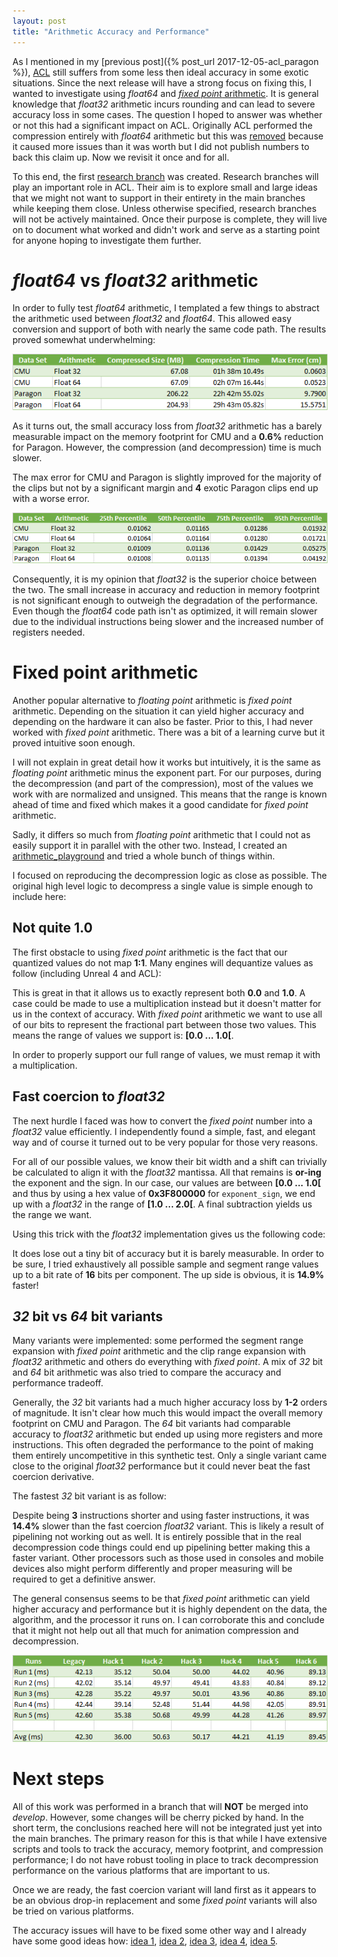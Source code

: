 ```yaml
---
layout: post
title: "Arithmetic Accuracy and Performance"
---
```

As I mentioned in my [previous post]({% post_url 2017-12-05-acl_paragon %}), [ACL](https://github.com/nfrechette/acl) still suffers from some less then ideal accuracy in some exotic situations. Since the next release will have a strong focus on fixing this, I wanted to investigate using *float64* and [*fixed point* arithmetic](https://en.wikipedia.org/wiki/Fixed-point_arithmetic). It is general knowledge that *float32* arithmetic incurs rounding and can lead to severe accuracy loss in some cases. The question I hoped to answer was whether or not this had a significant impact on ACL. Originally ACL performed the compression entirely with *float64* arithmetic but this was [removed](https://github.com/nfrechette/acl/releases/tag/v0.3.0) because it caused more issues than it was worth but I did not publish numbers to back this claim up. Now we revisit it once and for all.

To this end, the first [research branch](https://github.com/nfrechette/acl/tree/research/float-vs-double-vs-fixed-point) was created. Research branches will play an important role in ACL. Their aim is to explore small and large ideas that we might not want to support in their entirety in the main branches while keeping them close. Unless otherwise specified, research branches will not be actively maintained. Once their purpose is complete, they will live on to document what worked and didn't work and serve as a starting point for anyone hoping to investigate them further.

# *float64* vs *float32* arithmetic

In order to fully test *float64* arithmetic, I templated a few things to abstract the arithmetic used between *float32* and *float64*. This allowed easy conversion and support of both with nearly the same code path. The results proved somewhat underwhelming:

![Float32 VS Float64 Stat Summary](/public/acl/arithmetic_float32_float64_summary.png)

As it turns out, the small accuracy loss from *float32* arithmetic has a barely measurable impact on the memory footprint for CMU and a **0.6%** reduction for Paragon. However, the compression (and decompression) time is much slower.

The max error for CMU and Paragon is slightly improved for the majority of the clips but not by a significant margin and **4** exotic Paragon clips end up with a worse error.

![Float32 VS Float64 Max Error Distribution](/public/acl/arithmetic_max_error_distribution.png)

Consequently, it is my opinion that *float32* is the superior choice between the two. The small increase in accuracy and reduction in memory footprint is not significant enough to outweigh the degradation of the performance. Even though the *float64* code path isn't as optimized, it will remain slower due to the individual instructions being slower and the increased number of registers needed.

# Fixed point arithmetic

Another popular alternative to *floating point* arithmetic is *fixed point* arithmetic. Depending on the situation it can yield higher accuracy and depending on the hardware it can also be faster. Prior to this, I had never worked with *fixed point* arithmetic. There was a bit of a learning curve but it proved intuitive soon enough.

I will not explain in great detail how it works but intuitively, it is the same as *floating point* arithmetic minus the exponent part. For our purposes, during the decompression (and part of the compression), most of the values we work with are normalized and unsigned. This means that the range is known ahead of time and fixed which makes it a good candidate for *fixed point* arithmetic.

Sadly, it differs so much from *floating point* arithmetic that I could not as easily support it in parallel with the other two. Instead, I created an [arithmetic_playground](https://github.com/nfrechette/acl/tree/research/float-vs-double-vs-fixed-point/tools/arithmetic_playground) and tried a whole bunch of things within.

I focused on reproducing the decompression logic as close as possible. The original high level logic to decompress a single value is simple enough to include here:

<script src="https://gist.github.com/nfrechette/2fe5be8ea2de50353e327164a3d3c15c.js"></script>

## Not quite 1.0

The first obstacle to using *fixed point* arithmetic is the fact that our quantized values do not map **1:1**. Many engines will dequantize values as follow (including Unreal 4 and ACL):

<script src="https://gist.github.com/nfrechette/28a61b389e3483c224da53333662ccd0.js"></script>

This is great in that it allows us to exactly represent both **0.0** and **1.0**. A case could be made to use a multiplication instead but it doesn't matter for us in the context of accuracy. With *fixed point* arithmetic we want to use all of our bits to represent the fractional part between those two values. This means the range of values we support is: **[0.0 ... 1.0[**.

<script src="https://gist.github.com/nfrechette/d25f334afa7da3a6650ab19d3e8dec17.js"></script>

In order to properly support our full range of values, we must remap it with a multiplication.

<script src="https://gist.github.com/nfrechette/8c47551ebb5a2047d0d8584879a502d8.js"></script>

## Fast coercion to *float32*

The next hurdle I faced was how to convert the *fixed point* number into a *float32* value efficiently. I independently found a simple, fast, and elegant way and of course it turned out to be very popular for those very reasons.

<script src="https://gist.github.com/nfrechette/eadfee26cc88ca4676c1cc8e96f53415.js"></script>

For all of our possible values, we know their bit width and a shift can trivially be calculated to align it with the *float32* mantissa. All that remains is **or-ing** the exponent and the sign. In our case, our values are between **[0.0 ... 1.0[** and thus by using a hex value of **0x3F800000** for `exponent_sign`, we end up with a *float32* in the range of **[1.0 ... 2.0[**. A final subtraction yields us the range we want.

Using this trick with the *float32* implementation gives us the following code:

<script src="https://gist.github.com/nfrechette/d230108509c27bb648a89a4bc333c8db.js"></script>

It does lose out a tiny bit of accuracy but it is barely measurable. In order to be sure, I tried exhaustively all possible sample and segment range values up to a bit rate of **16** bits per component. The up side is obvious, it is **14.9%** faster!

## *32* bit vs *64* bit variants

Many variants were implemented: some performed the segment range expansion with *fixed point* arithmetic and the clip range expansion with *float32* arithmetic and others do everything with *fixed point*. A mix of *32* bit and *64* bit arithmetic was also tried to compare the accuracy and performance tradeoff.

Generally, the *32* bit variants had a much higher accuracy loss by **1-2** orders of magnitude. It isn't clear how much this would impact the overall memory footprint on CMU and Paragon. The *64* bit variants had comparable accuracy to *float32* arithmetic but ended up using more registers and more instructions. This often degraded the performance to the point of making them entirely uncompetitive in this synthetic test. Only a single variant came close to the original *float32* performance but it could never beat the fast coercion derivative.

The fastest *32* bit variant is as follow:

<script src="https://gist.github.com/nfrechette/6f17bba9035968ba47451c24b7519dc4.js"></script>

Despite being **3** instructions shorter and using faster instructions, it was **14.4%** slower than the fast coercion *float32* variant. This is likely a result of pipelining not working out as well. It is entirely possible that in the real decompression code things could end up pipelining better making this a faster variant. Other processors such as those used in consoles and mobile devices also might perform differently and proper measuring will be required to get a definitive answer.

The general consensus seems to be that *fixed point* arithmetic can yield higher accuracy and performance but it is highly dependent on the data, the algorithm, and the processor it runs on. I can corroborate this and conclude that it might not help out all that much for animation compression and decompression.

![Fixed Point Performance](/public/acl/arithmetic_fixed_point_perf.png)

# Next steps

All of this work was performed in a branch that will **NOT** be merged into *develop*. However, some changes will be cherry picked by hand. In the short term, the conclusions reached here will not be integrated just yet into the main branches. The primary reason for this is that while I have extensive scripts and tools to track the accuracy, memory footprint, and compression performance; I do not have robust tooling in place to track decompression performance on the various platforms that are important to us.

Once we are ready, the fast coercion variant will land first as it appears to be an obvious drop-in replacement and some *fixed point* variants will also be tried on various platforms.

The accuracy issues will have to be fixed some other way and I already have some good ideas how: [idea 1](https://github.com/nfrechette/acl/issues/19), [idea 2](https://github.com/nfrechette/acl/issues/20), [idea 3](https://github.com/nfrechette/acl/issues/47), [idea 4](https://github.com/nfrechette/acl/issues/50), [idea 5](https://github.com/nfrechette/acl/issues/51).

